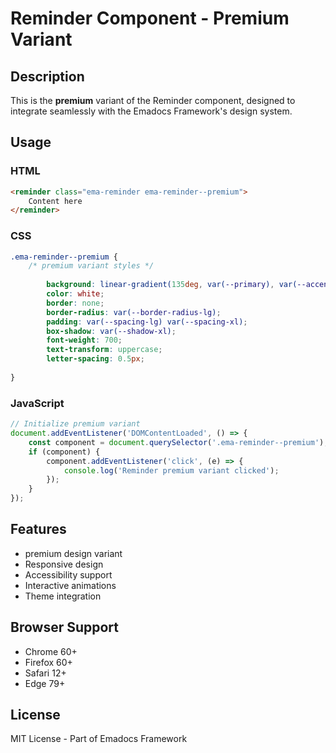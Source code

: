 # Reminder Component - Premium Variant

## Description
This is the **premium** variant of the Reminder component, designed to integrate seamlessly with the Emadocs Framework's design system.

## Usage

### HTML
```html
<reminder class="ema-reminder ema-reminder--premium">
    Content here
</reminder>
```

### CSS
```css
.ema-reminder--premium {
    /* premium variant styles */
    
        background: linear-gradient(135deg, var(--primary), var(--accent));
        color: white;
        border: none;
        border-radius: var(--border-radius-lg);
        padding: var(--spacing-lg) var(--spacing-xl);
        box-shadow: var(--shadow-xl);
        font-weight: 700;
        text-transform: uppercase;
        letter-spacing: 0.5px;
    
}
```

### JavaScript
```javascript
// Initialize premium variant
document.addEventListener('DOMContentLoaded', () => {
    const component = document.querySelector('.ema-reminder--premium');
    if (component) {
        component.addEventListener('click', (e) => {
            console.log('Reminder premium variant clicked');
        });
    }
});
```

## Features
- premium design variant
- Responsive design
- Accessibility support
- Interactive animations
- Theme integration

## Browser Support
- Chrome 60+
- Firefox 60+
- Safari 12+
- Edge 79+

## License
MIT License - Part of Emadocs Framework
